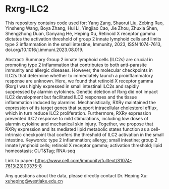 # Rxrg-ILC2
    
This repository contains code used for:   Yang Zang, Shaorui Liu, Zebing Rao, Yinsheng Wang, Boya Zhang, Hui Li, Yingjiao Cao, Jie Zhou, Zhuxia Shen, Shengzhong Duan, Danyang He, Heping Xu,
Retinoid X receptor gamma dictates the activation threshold of group 2 innate lymphoid cells and limits type 2 inflammation in the small intestine,
Immunity, 2023, ISSN 1074-7613, doi.org/10.1016/j.immuni.2023.08.019.

Abstract: Summary
Group 2 innate lymphoid cells (ILC2s) are crucial in promoting type 2 inflammation that contributes to both anti-parasite immunity and allergic diseases. However, the molecular checkpoints in ILC2s that determine whether to immediately launch a proinflammatory response are unknown. Here, we found that retinoid X receptor gamma (Rxrg) was highly expressed in small intestinal ILC2s and rapidly suppressed by alarmin cytokines. Genetic deletion of Rxrg did not impact ILC2 development but facilitated ILC2 responses and the tissue inflammation induced by alarmins. Mechanistically, RXRγ maintained the expression of its target genes that support intracellular cholesterol efflux, which in turn reduce ILC2 proliferation. Furthermore, RXRγ expression prevented ILC2 response to mild stimulations, including low doses of alarmin cytokine and mechanical skin injury. Together, we propose that RXRγ expression and its mediated lipid metabolic states function as a cell-intrinsic checkpoint that confers the threshold of ILC2 activation in the small intestine.
Keywords: type 2 inflammation; allergy; small intestine; group 2 innate lymphoid cells; retinoid X receptor gamma; activation threshold; lipid homeostasis; CUT&Tag; RNA-seq


Link to paper: https://www.cell.com/immunity/fulltext/S1074-7613(23)00375-8  

Any questions about the data, please directly contact Dr. Heping Xu: xuheping@westlake.edu.cn  
